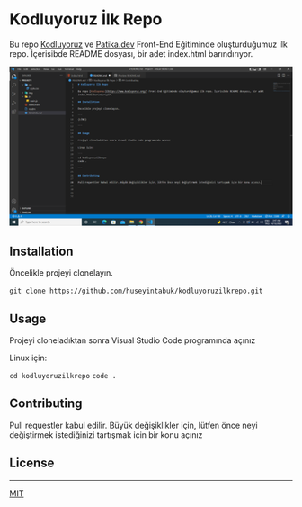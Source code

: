 # Kodluyoruz İlk Repo

Bu repo [Kodluyoruz](https://www.kodluyoruz.org/) ve [Patika.dev](https://www.patika.dev) Front-End Eğitiminde oluşturduğumuz ilk repo. İçerisibde README dosyası, bir adet index.html barındırıyor.


![](/img/1.png)

## Installation

Öncelikle projeyi clonelayın. 

```git clone https://github.com/huseyintabuk/kodluyoruzilkrepo.git```

## Usage

Projeyi cloneladıktan sonra Visual Studio Code programında açınız

Linux için:

```cd kodluyoruzilkrepo```
``` code . ```

## Contributing

Pull requestler kabul edilir. Büyük değişiklikler için, lütfen önce neyi değiştirmek istediğinizi tartışmak için bir konu açınız


## License
---
[MIT](https://choosealicense.com/licenses/mit/)


